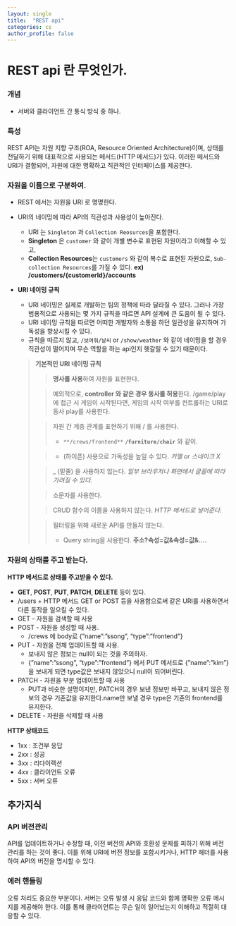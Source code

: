 ```yaml
---
layout: single
title:  "REST api"
categories: cs
author_profile: false
---
```


# REST api 란 무엇인가.

### 개념

- 서버와 클라이언트 간 통식 방식 중 하나.

### 특성

REST API는 자원 지향 구조(ROA, Resource Oriented Architecture)이며, 상태를 전달하기 위해 대표적으로 사용되는 메서드(HTTP 메서드)가 있다. 이러한 메서드와 URI가 결합되어, 자원에 대한 명확하고 직관적인 인터페이스를 제공한다.

### 자원을 **이름으로 구분**하여.

- REST 에서는 자원을 URI 로 명명한다.
- URI의 네이밍에 따라 API의 직관성과 사용성이 높아진다.
    - URI 는 `Singleton` 과 `Collection Reosurces`을 포함한다.
    - **Singleton** 은 `customer` 와 같이 개별 변수로 표현된 자원이라고 이해할 수 있고,
    - **Collection Resources**는 `customers` 와 같이 복수로 표현된 자원으로, `Sub-collection Resources`를 가질 수 있다. **ex) /customers/{customerId}/accounts**
- **URI 네이밍 규칙**
    - URI 네이밍은 실제로 개발하는 팀의 정책에 따라 달라질 수 있다. 그러나 가장 범용적으로 사용되는 몇 가지 규칙을 따르면 API 설계에 큰 도움이 될 수 있다.
    - URI 네이밍 규칙을 따르면 어떠한 개발자와 소통을 하던 일관성을 유지하며 가독성을 향상시킬 수 있다.
    - 규칙을 따르지 않고, `/보여줘/날씨` or `/show/weather` 와 같이 네이밍을 할 경우 직관성이 떨어지며 무슨 역할을 하는 api인지 헷갈릴 수 있기 때문이다.
    
    > **기본적인 URI 네이밍 규칙**
    > 
    > 
    > > **명사를 사용**하여 자원을 표현한다.
    > > 
    > 
    > > 예외적으로, **controller 와 같은 경우 동사를 허용**한다. /game/play 에 접근 시 게임이 시작된다면, 게임의 시작 여부를 컨트롤하는 URI로 동사 play를 사용한다.
    > > 
    > 
    > > 자원 간 계층 관계를 표현하기 위해 / 를 사용한다.
    > > 
    > > - `**/crews/frontend**` **`/furniture/chair`** 와 같이.
    > 
    > > - (하이픈) 사용으로 가독성을 높일 수 있다. *카멜 or 스네이크 X*
    > > 
    > 
    > > _ (밑줄) 을 사용하지 않는다. *일부 브라우저나 화면에서 글꼴에 따라 가려질 수 있다.*
    > > 
    > 
    > > 소문자를 사용한다.
    > > 
    > 
    > > CRUD 함수의 이름을 사용하지 않는다. *HTTP 메서드로 넣어준다.*
    > > 
    > 
    > > 필터링을 위해 새로운 API를 만들지 않는다.
    > > 
    > > - Query string을 사용한다. **주소?속성=값&속성=값&….**

### 자원의 **상태를 주고 받는다**.

**HTTP 메서드로 상태를 주고받을 수 있다.**

- **GET**, **POST**, **PUT**, **PATCH**, **DELETE** 등이 있다.
- /users + HTTP 메서드 GET or POST 등을 사용함으로써 같은 URI를 사용하면서 다른 동작을 일으킬 수 있다.
- GET - 자원을 검색할 때 사용
- POST - 자원을 생성할 때 사용.
    - /crews 에 body로 {”name”:”ssong”, “type”:”frontend”}
- PUT - 자원을 전체 업데이트할 때 사용.
    - 보내지 않은 정보는 null이 되는 것을 주의하자.
    - {”name”:”ssong”, “type”:”frontend”} 에서 PUT 메서드로 {”name”:”kim”} 을 보내게 되면 type값은 보내지 않았으니 null이 되어버린다.
- PATCH - 자원을 부분 업데이트할 때 사용
    - PUT과 비슷한 설명이지만, PATCH의 경우 보낸 정보만 바꾸고, 보내지 않은 정보의 경우 기존값을 유지한다.name만 보낼 경우 type은 기존의 frontend를 유지한다.
- DELETE - 자원을 삭제할 때 사용

**HTTP 상태코드**

- 1xx : 조건부 응답
- 2xx : 성공
- 3xx : 리다이렉션
- 4xx : 클라이언트 오류
- 5xx : 서버 오류

## 추가지식

### API 버전관리

API를 업데이트하거나 수정할 때, 이전 버전의 API와 호환성 문제를 피하기 위해 버전 관리를 하는 것이 좋다. 
이를 위해 URI에 버전 정보를 포함시키거나, HTTP 헤더를 사용하여 API의 버전을 명시할 수 있다.

### 에러 핸들링

오류 처리도 중요한 부분이다. 서버는 오류 발생 시 응답 코드와 함께 명확한 오류 메시지를 제공해야 한다. 
이를 통해 클라이언트는 무슨 일이 일어났는지 이해하고 적절히 대응할 수 있다.